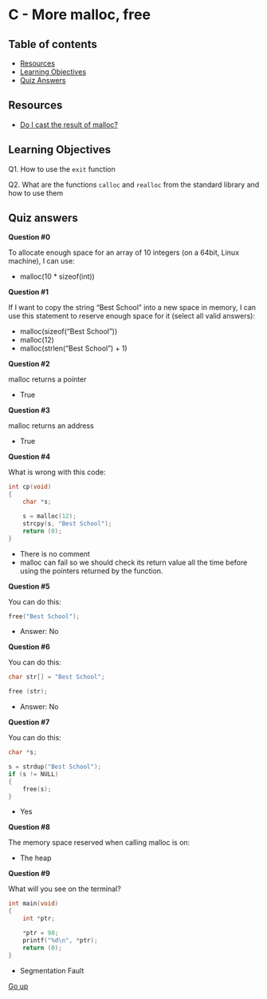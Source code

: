 # C - More malloc, free

## Table of contents

   * [Resources](#resources)
   * [Learning Objectives](#learning-objectives)
   * [Quiz Answers](#quiz-answers)

## Resources

- [Do I cast the result of malloc?](https://stackoverflow.com/questions/605845/do-i-cast-the-result-of-malloc)

## Learning Objectives

Q1. How to use the ``exit`` function

Q2. What are the functions ``calloc`` and ``realloc`` from the standard library and how to use them

## Quiz answers

__Question #0__

To allocate enough space for an array of 10 integers (on a 64bit, Linux machine), I can use:
- malloc(10 * sizeof(int))

__Question #1__

If I want to copy the string “Best School” into a new space in memory, I can use this statement to reserve enough space for it (select all valid answers):
- malloc(sizeof(“Best School”))
- malloc(12)
- malloc(strlen(“Best School”) + 1)

__Question #2__

malloc returns a pointer
- True

__Question #3__

malloc returns an address
- True

__Question #4__

What is wrong with this code:
```C
int cp(void)
{
    char *s;

    s = malloc(12);
    strcpy(s, "Best School");
    return (0);
}
```
- There is no comment
- malloc can fail so we should check its return value all the time before using the pointers returned by the function.

__Question #5__

You can do this:
```C
free("Best School");
```
* Answer: No

__Question #6__

You can do this:
```C
char str[] = "Best School";

free (str);
```
* Answer: No

__Question #7__

You can do this:
```C
char *s;

s = strdup("Best School");
if (s != NULL)
{
    free(s);
}
```
- Yes

__Question #8__

The memory space reserved when calling malloc is on:
- The heap

__Question #9__

What will you see on the terminal?
```C
int main(void)
{
    int *ptr;

    *ptr = 98;
    printf("%d\n", *ptr);
    return (0);
}
```
- Segmentation Fault

[Go up](#table-of-contents)